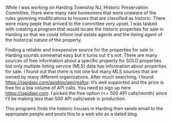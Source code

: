 While I was working on Harding Township NJ, Historic Preservation Committee, there were many new homeoners that were unaware 
of the rules govening modifications to houses that are classified as historic. There were many peple that arrived to the 
committee very upset. I was tasked with creating a program that would locate the historic properties for sale in Harding so
that we could inform real estate agents and the listing agent of the historical nature of the property.

Finding a reliable and inexpensive source for the properties for sale in Harding sounds somewhat easy but it turns out it's not. 
There are many sources of free information about a specific property for SOLD properties but only multiple listing service (MLS) data 
has information about properties for sale. I found out that there is not one but many MLS sources that are owned by many different organizations. 
After much searching, I found https://rapidapi.com/apidojo/api/realtor. It’s well supported and the price is free for a low volume of API calls. 
You need to sign up here https://rapidapi.com. I picked the free option (<= 500 API calls/month) since I’ll be making less than 500 API 
calls/week in production. 

This programs finds the historic houses in Harding then sends email to the appropiate people and posts this to a web site as a dated blog.

